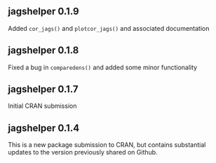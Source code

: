 ## jagshelper 0.1.9

Added `cor_jags()` and `plotcor_jags()` and associated documentation

## jagshelper 0.1.8

Fixed a bug in `comparedens()` and added some minor functionality

## jagshelper 0.1.7

Initial CRAN submission

## jagshelper 0.1.4

This is a new package submission to CRAN, but contains substantial updates to
the version previously shared on Github.
